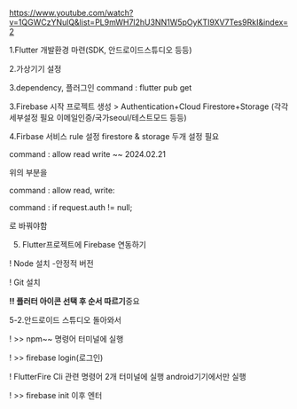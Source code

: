https://www.youtube.com/watch?v=1QGWCzYNulQ&list=PL9mWH7l2hU3NN1W5pOyKTI9XV7Tes9RkI&index=2

1.Flutter 개발환경 마련(SDK, 안드로이드스튜디오 등등)

2.가상기기 설정

3.dependency, 플러그인 
command : flutter pub get 

3.Firebase 시작
프로젝트 생성 > Authentication+Cloud Firestore+Storage (각각 세부설정 필요 이메일인증/국가seoul/테스트모드 등등)

4.Firbase 서비스 rule 설정
firestore & storage 두개 설정 필요

command : allow read write ~~ 2024.02.21

위의 부분을

command : allow read, write:

command :   if request.auth != null;

로 바꿔야함

5. Flutter프로젝트에 Firebase 연동하기

! Node 설치 -안정적 버전

! Git 설치

**!! 플러터 아이콘 선택 후 순서 따르기**중요

5-2.안드로이드 스튜디오 돌아와서

! >> npm~~ 명령어 터미널에 실행


! >> firebase login(로그인)


! FlutterFire Cli 관련 명령어 2개 터미널에 실행
android기기에서만 실행


! >> firebase init
이후 엔터
